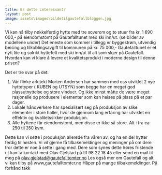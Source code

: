 ```yaml
---
title: Er dette interessant?
layout: post
image: assets\images\bildetilgautefallbloggen.jpg
---
```


Vi kan nå tilby nøkkelferdig hytte med tre soverom og to stuer fra kr. 1 690 000,- på eiendomstomt på Gautefalltunet med ski inn/ut. (se bilder av modellene under) Det eneste som kommer i tillegg er byggestrøm, utvendig beising og tilkoblingsavgift til kommunen på kr. 75 000,-
Gautefalltunet er et nytt lite og solrikt hyttefelt med ski inn/ut til alt som skjer på Gautefall.
Hvordan kan vi klare å levere et kvalitetsprodukt i moderne design til denne prisen?

<!--more--> 

Det er tre svar på det:
1. Vår flinke arkitekt Morten Andersen har sammen med oss utviklet 2 nye hyttetyper ( KUBEN og UTSYN) som begge har en meget god plassutnyttelse og store vinduer. Og ikke minst måtte de være meget rasjonelle og produsere i elementer som kan heises på plass på et par dager.
2. Lokale håndverkere har spesialisert seg på produksjon av slike elementer i store haller, hvor de gjennom lang erfaring har utviklet en effektiv og kvalitetssikker produksjon.
3. Alle hyttene får eiendomstomt, men disse er ikke så store. Alt i fra ca 250 til 350 kvm.

<!--more--> 

Dette kan vi sette i produksjon allerede fra våren av, og ha en del hytter ferdig til høsten.
Vi vil gjerne få tilbakemeldinger og meninger på om dere tror dette er noe å sette i gang med.
Dere som synes dette høres fristende ut kan ta kontakt med Olav Gjelstad på tlf 98 22 18 45 eller send en mail til meg på olav.gjelstad@gautefalltomter.no
Les også mer om Gautefall og alt vi kan tilby på www,gautefalltomter.no
Håper på mange tilbakemeldinger.
På forhånd takk
